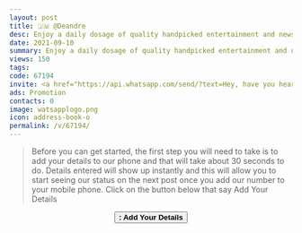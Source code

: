```yaml
---
layout: post
title: 🇯🇲 @Deandre 
desc: Enjoy a daily dosage of quality handpicked entertainment and news Via our WhatsApp Status updates
date: 2021-09-10
summary: Enjoy a daily dosage of quality handpicked entertainment and upto 90 % discount off local deals Via your whatsApp status, Deandre iD code is 67194 a proud member since
views: 150
tags: 
code: 67194
invite: <a href="https://api.whatsapp.com/send/?text=Hey, have you heard about this WhatsApp TV. Check out their website https://www.watsapp.tv and if you want to join use my code 67194 because I'm a member" class="page-scroll">Invite Friends</a>
ads: Promotion
contacts: 0
image: watsapplogo.png
icon: address-book-o
permalink: /v/67194/
---
```



>Before you can get started, the first step you will need to take is to add your details to our phone and that will take about 30 seconds to do. Details entered will show up instantly and this will allow you to start seeing our status on the next post once you add our number to your mobile phone. Click on the button below that say Add Your Details
   
<center><a href="/v/67194/signup" class="page-scroll"><button class="btn btn-outline btn-xl" id="#signup"><strong><i class="fa fa-address-book-o"></i> : Add Your Details</strong></button></a></center>
                            

